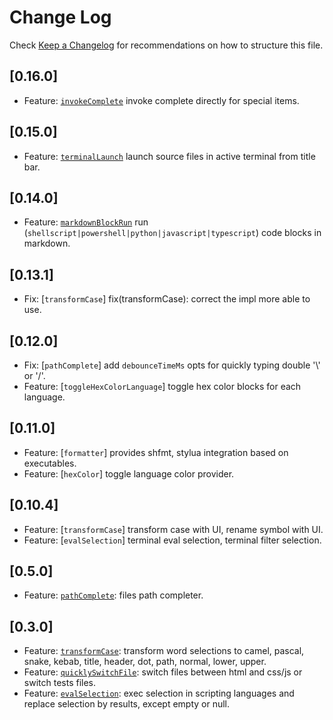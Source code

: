 # Change Log

Check [Keep a Changelog](http://keepachangelog.com/) for recommendations on how to structure this file.

## [0.16.0]

- Feature: [`invokeComplete`](src/invokeComplete/index.ts) invoke complete directly for special items.

## [0.15.0]

- Feature: [`terminalLaunch`](src/terminalLaunch.ts) launch source files in active terminal from title bar.

## [0.14.0]

- Feature: [`markdownBlockRun`](src/markdownBlockRun.ts) run (`shellscript|powershell|python|javascript|typescript`) code blocks in markdown.

## [0.13.1]

- Fix: [`transformCase`] fix(transformCase): correct the impl more able to use.

## [0.12.0]

- Fix: [`pathComplete`] add `debounceTimeMs` opts for quickly typing double '\\' or '/'.
- Feature: [`toggleHexColorLanguage`] toggle hex color blocks for each language.

## [0.11.0]

- Feature: [`formatter`] provides shfmt, stylua integration based on executables.
- Feature: [`hexColor`] toggle language color provider.

## [0.10.4]

- Feature: [`transformCase`] transform case with UI, rename symbol with UI.
- Feature: [`evalSelection`] terminal eval selection, terminal filter selection.

## [0.5.0]

- Feature: [`pathComplete`](./src/pathComplete.ts): files path completer.

## [0.3.0]

- Feature: [`transformCase`](./src/transformCase.ts): transform word selections to camel, pascal, snake, kebab, title, header, dot, path, normal, lower, upper.
- Feature: [`quicklySwitchFile`](./src/quicklySwitchFile.ts): switch files between html and css/js or switch tests files.
- Feature: [`evalSelection`](./src/evalSelection.ts): exec selection in scripting languages and replace selection by results, except empty or null.

